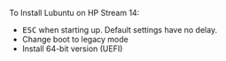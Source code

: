 To Install Lubuntu on HP Stream 14:

 - <kbd>ESC</kbd> when starting up. Default settings have no delay.
 - Change boot to legacy mode
 - Install 64-bit version (UEFI)
